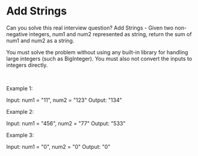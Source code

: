 # Add Strings

Can you solve this real interview question? Add Strings - Given two non-negative integers, num1 and num2 represented as string, return the sum of num1 and num2 as a string.

You must solve the problem without using any built-in library for handling large integers (such as BigInteger). You must also not convert the inputs to integers directly.

 

Example 1:


Input: num1 = "11", num2 = "123"
Output: "134"


Example 2:


Input: num1 = "456", num2 = "77"
Output: "533"


Example 3:


Input: num1 = "0", num2 = "0"
Output: "0"
